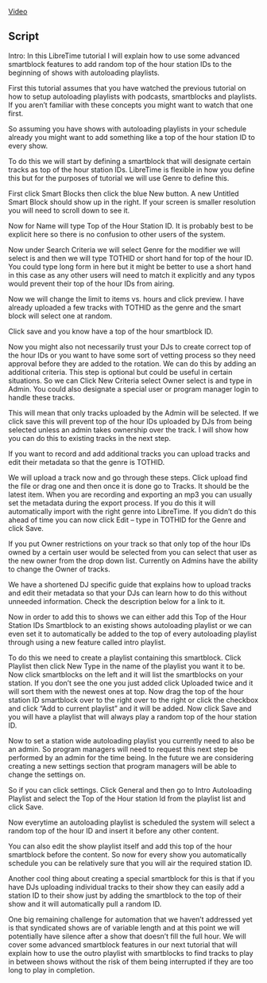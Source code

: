 [Video](https://youtu.be/XCXZyDBf4jc)

## Script

Intro: 
In this LibreTime tutorial I will explain how to use some advanced smartblock features to add random top of the hour station IDs to the beginning of shows with autoloading playlists.

First this tutorial assumes that you have watched the previous tutorial on how to setup autoloading playlists with podcasts, smartblocks and playlists. If you aren’t familiar with these concepts you might want to watch that one first.

So assuming you have shows with autoloading playlists in your schedule already you might want to add something like a top of the hour station ID to every show.

To do this we will start by defining a smartblock that will designate certain tracks as top of the hour station IDs. LibreTime is flexible in how you define this but for the purposes of tutorial we will use Genre to define this.

First click Smart Blocks then click the blue New button. A new Untitled Smart Block should show up in the right. If your screen is smaller resolution you will need to scroll down to see it.

Now for Name will type Top of the Hour Station ID. It is probably best to be explicit here so there is no confusion to other users of the system.

Now under Search Criteria we will select Genre for the modifier we will select is and then we will type TOTHID or short hand for top of the hour ID. You could type long form in here but it might be better to use a short hand in this case as any other users will need to match it explicitly and any typos would prevent their top of the hour IDs from airing. 

Now we will change the limit to items vs. hours and click preview.
I have already uploaded a few tracks with TOTHID as the genre and the smart block will select one at random.

Click save and you know have a top of the hour smartblock ID.

Now you might also not necessarily trust your DJs to create correct top of the hour IDs or you want to have some sort of vetting process so they need approval before they are added to the rotation. We can do this by adding an additional criteria. This step is optional but could be useful in certain situations. So we can Click New Criteria select Owner select is and type in Admin. You could also designate a special user or program manager login to handle these tracks.


This will mean that only tracks uploaded by the Admin will be selected. If we click save this will prevent top of the hour IDs uploaded by DJs from being selected unless an admin takes ownership over the track. I will show how you can do this to existing tracks in the next step.



If you want to record and add additional tracks you can upload tracks and edit their metadata so that the genre is TOTHID. 

We will upload a track now and go through these steps. Click upload find the file or drag one and then once it is done go to Tracks. It should be the latest item. When you are recording and exporting an mp3 you can usually set the metadata during the export process. If you do this it will automatically import with the right genre into LibreTime. If you didn’t do this ahead of time you can now click Edit – type in TOTHID for the Genre and click Save.


If you put Owner restrictions on your track so that only top of the hour IDs owned by a certain user would be selected from you can select that user as the new owner from the drop down list. Currently on Admins have the ability to change the Owner of tracks.

We have a shortened DJ specific guide that explains how to upload tracks and edit their metadata so that your DJs can learn how to do this without unneeded information. Check the description below for a link to it.

Now in order to add this to shows we can either add this Top of the Hour Station IDs Smartblock to an existing shows autoloading playlist or we can even set it to automatically be added to the top of every autoloading playlist through using a new feature called intro playlist.

To do this we need to create a playlist containing this smartblock.
Click Playlist then click New 
Type in the name of the playlist you want it to be.
Now click smartblocks on the left and it will list the smartblocks on your station.
If you don’t see the one you just added click Uploaded twice and it will sort them with the newest ones at top. Now drag the top of the hour station ID smartblock over to the right over to the right or click the checkbox and click “Add to current playlist” and it will be added. Now click Save and you will have a playlist that will always play a random top of the hour station ID.

Now to set a station wide autoloading playlist you currently need to also be an admin. So program managers will need to request this next step be performed by an admin for the time being. In the future we are considering creating a new settings section that program managers will be able to change the settings on. 

So if you can click settings. Click General and then go to Intro Autoloading Playlist and select the Top of the Hour station Id from the playlist list and click Save. 

Now everytime an autoloading playlist is scheduled the system will select a random top of the hour ID and insert it before any other content. 

You can also edit the show playlist itself and add this top of the hour smartblock before the content. So now for every show you automatically schedule you can be relatively sure that you will air the required station ID. 

Another cool thing about creating a special smartblock for this is that if you have DJs uploading individual tracks to their show they can easily add a station ID to their show just by adding the smartblock to the top of their show and it will automatically pull a random ID.

One big remaining challenge for automation that we haven’t addressed yet is that syndicated shows are of variable length and at this point we will potentially have silence after a show that doesn’t fill the full hour. We will cover some advanced smartblock features in our next tutorial that will explain how to use the outro playlist with smartblocks to find tracks to play in between shows without the risk of them being interrupted if they are too long to play in completion.